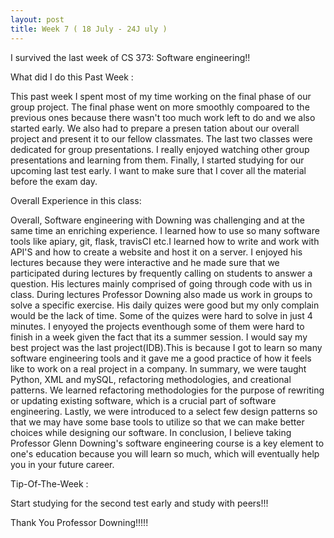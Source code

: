 ```yaml
---
layout: post
title: Week 7 ( 18 July - 24J uly )
---
```


I survived the last week of CS 373: Software engineering!!

What did I do this Past Week :

This past week I spent most of my time working on the final phase of our group project. The final phase went on more smoothly compoared to the previous ones because there wasn't too much work left to do and we also started early. We also had to prepare a presen tation about our overall project and present it to our fellow classmates. The last two classes were  dedicated for group presentations. I really enjoyed watching other group presentations and learning from them. Finally, I started studying for our upcoming last test early. I want to make sure that I cover all the material before the exam day.

Overall Experience in this class:

Overall, Software engineering with Downing was challenging and at the same time an enriching experience. I learned how to use so many software tools like apiary, git, flask, travisCI etc.I learned how to write and work with API'S and how to create a website and host it on a server. I enjoyed his lectures because they were interactive and he made sure that we participated during lectures by frequently calling on students to answer a question. His lectures mainly comprised of going through code with us in class. During lectures Professor Downing also made us work in groups to solve a specific exercise. His daily quizes were good but my only complain would be the lack of time. Some of the quizes were hard to solve in just 4 minutes. I enyoyed the projects eventhough some of them were hard to finish in a week given the fact that its a summer session. I would say my best project was the last project(IDB).This is because I got to learn so many software engineering tools and it gave me a good practice of how it feels like to work on a real project in a company. In summary, we were taught Python, XML and mySQL, refactoring methodologies, and creational patterns. We learned refactoring methodologies for the purpose of rewriting or updating existing software, which is a crucial part of software engineering. Lastly, we were introduced to a select few design patterns so that we may have some base tools to utilize so that we can make better choices while designing our software.
In conclusion, I believe taking Professor Glenn Downing's software engineering course is a key element to one's education because you will learn so much, which will eventually help you in your future career. 

Tip-Of-The-Week :

Start studying for the second test early and study with peers!!!

Thank You Professor Downing!!!!! 
